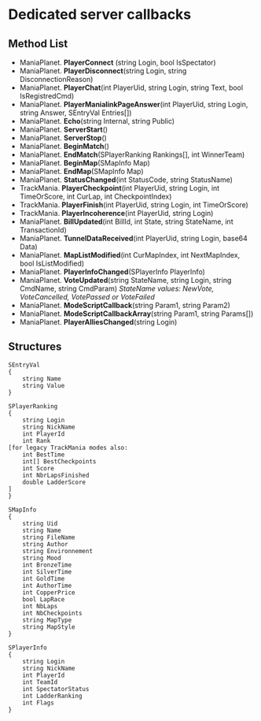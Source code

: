 Dedicated server callbacks
==========================

Method List
-----------

+ ManiaPlanet. **PlayerConnect** (string Login, bool IsSpectator)
+ ManiaPlanet. **PlayerDisconnect**(string Login, string DisconnectionReason) 
+ ManiaPlanet. **PlayerChat**(int PlayerUid, string Login, string Text, bool IsRegistredCmd) 
+ ManiaPlanet. **PlayerManialinkPageAnswer**(int PlayerUid, string Login, string Answer, SEntryVal Entries[])
+ ManiaPlanet. **Echo**(string Internal, string Public) 
+ ManiaPlanet. **ServerStart**() 
+ ManiaPlanet. **ServerStop**() 
+ ManiaPlanet. **BeginMatch**() 
+ ManiaPlanet. **EndMatch**(SPlayerRanking Rankings[], int WinnerTeam) 	
+ ManiaPlanet. **BeginMap**(SMapInfo Map) 
+ ManiaPlanet. **EndMap**(SMapInfo Map) 
+ ManiaPlanet. **StatusChanged**(int StatusCode, string StatusName) 
+ TrackMania. **PlayerCheckpoint**(int PlayerUid, string Login, int TimeOrScore, int CurLap, int CheckpointIndex) 
+ TrackMania. **PlayerFinish**(int PlayerUid, string Login, int TimeOrScore) 
+ TrackMania. **PlayerIncoherence**(int PlayerUid, string Login) 
+ ManiaPlanet. **BillUpdated**(int BillId, int State, string StateName, int TransactionId) 
+ ManiaPlanet. **TunnelDataReceived**(int PlayerUid, string Login, base64 Data) 
+ ManiaPlanet. **MapListModified**(int CurMapIndex, int NextMapIndex, bool IsListModified) 
+ ManiaPlanet. **PlayerInfoChanged**(SPlayerInfo PlayerInfo) 
+ ManiaPlanet. **VoteUpdated**(string StateName, string Login, string CmdName, string CmdParam)
  *StateName values: NewVote, VoteCancelled, VotePassed or VoteFailed*
+ ManiaPlanet. **ModeScriptCallback**(string Param1, string Param2) 
+ ManiaPlanet. **ModeScriptCallbackArray**(string Param1, string Params[]) 
+ ManiaPlanet. **PlayerAlliesChanged**(string Login)

Structures
----------

```
SEntryVal 
{
	string Name
	string Value
}

SPlayerRanking 
{
	string Login
	string NickName
	int PlayerId
	int Rank
[for legacy TrackMania modes also:
	int BestTime
	int[] BestCheckpoints
	int Score
	int NbrLapsFinished
	double LadderScore
]
}

SMapInfo
{
	string Uid
	string Name
	string FileName
	string Author
	string Environnement
	string Mood
	int BronzeTime
	int SilverTime
	int GoldTime
	int AuthorTime
	int CopperPrice
	bool LapRace
	int NbLaps
	int NbCheckpoints
	string MapType
	string MapStyle
}

SPlayerInfo 
{
	string Login
	string NickName
	int PlayerId
	int TeamId
	int SpectatorStatus
	int LadderRanking
	int Flags
}
```
